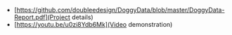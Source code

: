 * [https://github.com/doubleedesign/DoggyData/blob/master/DoggyData-Report.pdf](Project details)
* [https://youtu.be/u0zi8Ydb6Mk](Video demonstration)
